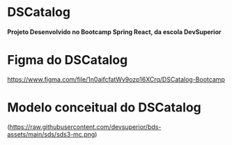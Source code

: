 
# DSCatalog
#### Projeto Desenvolvido no Bootcamp Spring React, da escola DevSuperior

# Figma do DSCatalog
https://www.figma.com/file/1n0aifcfatWv9ozp16XCrq/DSCatalog-Bootcamp

# Modelo conceitual do DSCatalog

(https://raw.githubusercontent.com/devsuperior/bds-assets/main/sds/sds3-mc.png)





